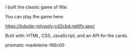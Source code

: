 I built the classic game of War. 

You can play the game here: 

https://tubular-rolypoly-cd2cbd.netlify.app/

Built with: HTML, CSS, JavaScript, and an API for the cards.

prismatic-madeleine-f66c00
